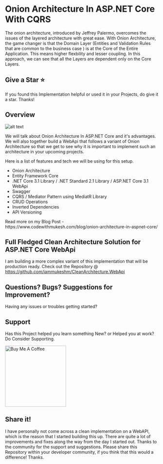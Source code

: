 # Onion Architecture In ASP.NET Core With CQRS

The onion architecture, introduced by Jeffrey Palermo, overcomes the issues of the layered architecture with great ease. With Onion Architecture, the game changer is that the Domain Layer (Entities and Validation Rules that are common to the business case ) is at the Core of the Entire Application. This means higher flexbility and lesser coupling. In this approach, we can see that all the Layers are dependent only on the Core Layers.

## Give a Star ⭐️
If you found this Implementation helpful or used it in your Projects, do give it a star. Thanks!

## Overview
![alt text](https://www.codewithmukesh.com/wp-content/uploads/2020/06/Onion-Architecture-In-ASP.NET-Core.png)

We will talk about Onion Architecture In ASP.NET Core and it's advantages. We will also together build a WebApi that follows a variant of Onion Architecture so that we get to see why it is important to implement such an architecture in your upcoming projects.

<!-- wp:paragraph -->
<p>Here is a list of features and tech we will be using for this setup.</p>
<!-- /wp:paragraph -->

<!-- wp:list -->
<ul><li>Onion Architecture</li><li>Entity Framework Core</li><li>.NET Core 3.1 Library / .NET Standard 2.1 Library / ASP.NET Core 3.1 WebApi</li><li>Swagger</li><li>CQRS / Mediator Pattern using MediatR Library</li><li>CRUD Operations</li><li>Inverted Dependencies</li><li>API Versioning</li></ul>
<!-- /wp:list -->
Read more on my Blog Post - https://www.codewithmukesh.com/blog/onion-architecture-in-aspnet-core/

## Full Fledged Clean Architecture Solution for ASP.NET Core WebApi
I am building a more complex variant of this implementation that will be production ready. Check out the Repository @ https://github.com/iammukeshm/CleanArchitecture.WebApi

## Questions? Bugs? Suggestions for Improvement?
Having any issues or troubles getting started? 

## Support
Has this Project helped you learn something New? or Helped you at work? Do Consider Supporting.

<a href="https://www.buymeacoffee.com/codewithmukesh" target="_blank"><img src="https://cdn.buymeacoffee.com/buttons/default-orange.png" alt="Buy Me A Coffee" width="200"  ></a>

## Share it!
I have personally not come across a clean implementation on a WebAPI, which is the reason that I started building this up. There are quite a lot of improvements and fixes along the way from the day I started out. Thanks to the community for the support and suggestions.
Please share this Repository within your developer community, if you think that this would a difference! Thanks.

